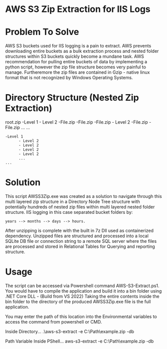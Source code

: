 # AWS S3 Zip Extraction for IIS Logs

# Problem To Solve

AWS S3 buckets used for IIS logging is a pain to extract. AWS prevents downloading entire buckets as a bulk extraction process and nested folder structures within 
S3 buckets quickly become a mundane task. AWS recommendation for pulling entire buckets of data by implementing a python script, however the zip file structure 
becomes very painful to manage. Furtheremore the zip files are contained in Gzip - native linux format that is not recognized by Windows Operating Systems.

# Directory Structure (Nested Zip Extraction)

root.zip
    -Level 1
          - Level 2
              -File.zip
              -File.zip
              -File.zip
          - Level 2
              -File.zip
              -File.zip
              ...
          ...
              
    -Level 1
          - Level 2
          - Level 2
          - Level 2
          - Level 2
          ...
    ...


# Solution

This script AWSS3Zip.exe was created as a solution to navigate through this multi layered zip structure in a Directory Node Tree structure with potentially hundreds of nested 
zip files within multi layered nested folder structure. IIS logging in this case separated bucket folders by:

    years --> months --> days --> hours.

After unzipping is complete with the built in 7z Dll used as containerized dependency. Unzipped files are structured and processed into a local SQLite DB file or 
connection string to a remote SQL server where the files are processed and stored in Relational Tables for Querying and reporting structure.

# Usage

The script can be accessed via Powershell command  AWS-S3-Extract.ps1.
You would have to compile the application and build it into a bin folder using .NET Core DLL  - (Build from VS 2022) 
Taking the entire contents inside the bin folder to the directory of the produced AWSS3Zip.exe file is the full application.

You may enter the path of this location into the Environmental variables to access the command from powershell or CMD.

Inside Directory...
     .\aws-s3-extract -e C:\Path\example.zip -db

Path Variable Inside PShell...
     aws-s3-extract -e C:\Path\example.zip -db


